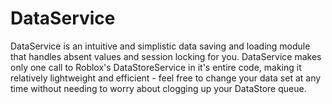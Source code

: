 # DataService
DataService is an intuitive and simplistic data saving and loading module that handles absent values and session locking for you. DataService makes only one call to Roblox's DataStoreService in it's entire code, making it relatively lightweight and efficient - feel free to change your data set at any time without needing to worry about clogging up your DataStore queue.
